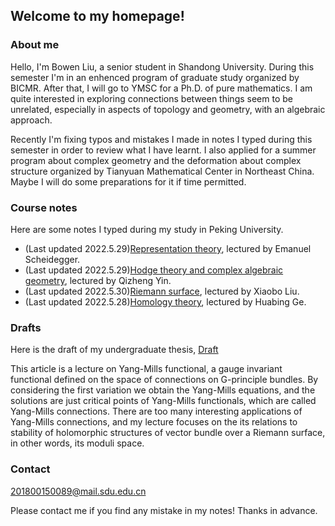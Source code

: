 ## Welcome to my homepage!

### About me
Hello, I'm Bowen Liu, a senior student in Shandong University. During this semester I'm in an enhenced program of graduate study organized by BICMR. After that, I will go to YMSC for a Ph.D. of pure mathematics. I am quite interested in exploring connections between things seem to be unrelated, especially in aspects of topology and geometry, with an algebraic approach. 

Recently I'm fixing typos and mistakes I made in notes I typed during this semester in order to review what I have learnt. I also applied for a summer program about complex geometry and the deformation about complex structure organized by Tianyuan Mathematical Center in Northeast China. Maybe I will do some preparations for it if time permitted.

### Course notes

Here are some notes I typed during my study in Peking University.
* (Last updated 2022.5.29)[Representation theory](notes/Representation_theory.pdf), lectured by Emanuel Scheidegger.
* (Last updated 2022.5.29)[Hodge theory and complex algebraic geometry](notes/Hodge_theory_and_Complex_Algebraic_Geometry.pdf), lectured by Qizheng Yin.
* (Last updated 2022.5.30)[Riemann surface](notes/Riemann_surface.pdf), lectured by Xiaobo Liu.
* (Last updated 2022.5.28)[Homology theory](notes/homology.pdf), lectured by Huabing Ge.

### Drafts

Here is the draft of my undergraduate thesis, [Draft](notes/Draft.pdf)

This article is a lecture on Yang-Mills functional, a gauge invariant functional defined on the space of connections on G-principle bundles. By considering the first variation we obtain the Yang-Mills equations, and the solutions are just critical points of Yang-Mills functionals, which are called Yang-Mills connections. There are too many interesting applications of Yang-Mills connections, and my lecture focuses on the its relations to stability of holomorphic structures of vector bundle over a Riemann surface, in other words, its moduli space.

### Contact
201800150089@mail.sdu.edu.cn

Please contact me if you find any mistake in my notes! Thanks in advance.
